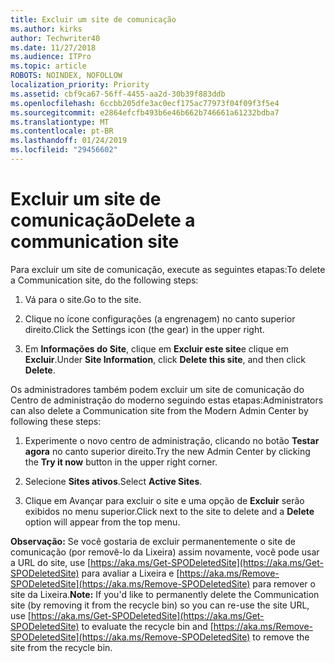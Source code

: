 ```yaml
---
title: Excluir um site de comunicação
ms.author: kirks
author: Techwriter40
ms.date: 11/27/2018
ms.audience: ITPro
ms.topic: article
ROBOTS: NOINDEX, NOFOLLOW
localization_priority: Priority
ms.assetid: cbf9ca67-56ff-4455-aa2d-30b39f883ddb
ms.openlocfilehash: 6ccbb205dfe3ac0ecf175ac77973f04f09f3f5e4
ms.sourcegitcommit: e2864efcfb493b6e46b662b746661a61232bdba7
ms.translationtype: MT
ms.contentlocale: pt-BR
ms.lasthandoff: 01/24/2019
ms.locfileid: "29456602"
---
```

# <a name="delete-a-communication-site"></a><span data-ttu-id="1f93c-102">Excluir um site de comunicação</span><span class="sxs-lookup"><span data-stu-id="1f93c-102">Delete a communication site</span></span>

<span data-ttu-id="1f93c-103">Para excluir um site de comunicação, execute as seguintes etapas:</span><span class="sxs-lookup"><span data-stu-id="1f93c-103">To delete a Communication site, do the following steps:</span></span> 
  
1. <span data-ttu-id="1f93c-104">Vá para o site.</span><span class="sxs-lookup"><span data-stu-id="1f93c-104">Go to the site.</span></span> 
  
2. <span data-ttu-id="1f93c-105">Clique no ícone configurações (a engrenagem) no canto superior direito.</span><span class="sxs-lookup"><span data-stu-id="1f93c-105">Click the Settings icon (the gear) in the upper right.</span></span> 
  
3. <span data-ttu-id="1f93c-106">Em **Informações do Site**, clique em **Excluir este site**e clique em **Excluir**.</span><span class="sxs-lookup"><span data-stu-id="1f93c-106">Under **Site Information**, click **Delete this site**, and then click **Delete**.</span></span> 
  
<span data-ttu-id="1f93c-107">Os administradores também podem excluir um site de comunicação do Centro de administração do moderno seguindo estas etapas:</span><span class="sxs-lookup"><span data-stu-id="1f93c-107">Administrators can also delete a Communication site from the Modern Admin Center by following these steps:</span></span> 
  
1. <span data-ttu-id="1f93c-108">Experimente o novo centro de administração, clicando no botão **Testar agora** no canto superior direito.</span><span class="sxs-lookup"><span data-stu-id="1f93c-108">Try the new Admin Center by clicking the **Try it now** button in the upper right corner.</span></span> 
  
2. <span data-ttu-id="1f93c-109">Selecione **Sites ativos**.</span><span class="sxs-lookup"><span data-stu-id="1f93c-109">Select **Active Sites**.</span></span> 
  
3. <span data-ttu-id="1f93c-110">Clique em Avançar para excluir o site e uma opção de **Excluir** serão exibidos no menu superior.</span><span class="sxs-lookup"><span data-stu-id="1f93c-110">Click next to the site to delete and a **Delete** option will appear from the top menu.</span></span> 
  
 <span data-ttu-id="1f93c-111">**Observação:** Se você gostaria de excluir permanentemente o site de comunicação (por removê-lo da Lixeira) assim novamente, você pode usar a URL do site, use [https://aka.ms/Get-SPODeletedSite](https://aka.ms/Get-SPODeletedSite) para avaliar a Lixeira e [https://aka.ms/Remove-SPODeletedSite](https://aka.ms/Remove-SPODeletedSite) para remover o site da Lixeira.</span><span class="sxs-lookup"><span data-stu-id="1f93c-111">**Note:** If you'd like to permanently delete the Communication site (by removing it from the recycle bin) so you can re-use the site URL, use [https://aka.ms/Get-SPODeletedSite](https://aka.ms/Get-SPODeletedSite) to evaluate the recycle bin and [https://aka.ms/Remove-SPODeletedSite](https://aka.ms/Remove-SPODeletedSite) to remove the site from the recycle bin.</span></span> 
  

